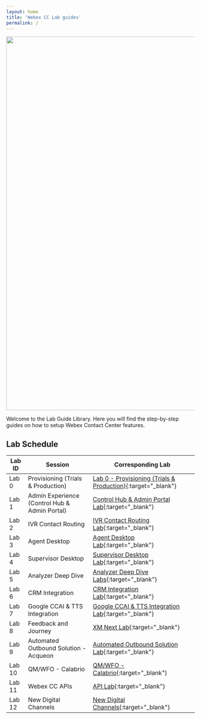 ```yaml
---
layout: home
title: 'Webex CC Lab guides'
permalink: /
---
```

<img align="middle" src="/images/Home.jpeg" width="1000" />


Welcome to the Lab Guide Library. Here you will find the step-by-step guides on how to setup Webex Contact Center features.



## Lab Schedule

| Lab ID | Session                                       | Corresponding Lab                                                      |
| ------ | --------------------------------------------- | ---------------------------------------------------------------------- |
| Lab 0  | Provisioning (Trials & Production)            | [Lab 0 - Provisioning (Trials & Production)](CH.md){:target="\_blank"} |
| Lab 1  | Admin Experience (Control Hub & Admin Portal) | [Control Hub & Admin Portal Lab](CH.md){:target="\_blank"}             |
| Lab 2  | IVR Contact Routing                           | [IVR Contact Routing Lab](IVR.md){:target="\_blank"}                   |
| Lab 3  | Agent Desktop                                 | [Agent Desktop Lab](Agent.md){:target="\_blank"}             |
| Lab 4  | Supervisor Desktop                            | [Supervisor Desktop Lab](Supervisor.md){:target="\_blank"}        |
| Lab 5  | Analyzer Deep Dive                            | [Analyzer Deep Dive Labs](Analyzer.md){:target="\_blank"}              |
| Lab 6  | CRM Integration                               | [CRM Integration Lab](CRM.md){:target="\_blank"}                       |
| Lab 7  | Google CCAI & TTS Integration                 | [Google CCAI & TTS Integration Lab](CCAI.md){:target="\_blank"}        |
| Lab 8  | Feedback and Journey                           | [XM Next Lab](WxM.md){:target="\_blank"}                               |
| Lab 9 | Automated Outbound Solution - Acqueon         | [Automated Outbound Solution Lab](WxM.md){:target="\_blank"}           |
| Lab 10 | QM/WFO - Calabrio                             | [QM/WFO - Calabrio](WxM.md){:target="\_blank"}                         |
| Lab 11 | Webex CC APIs                                 | [API Lab](API.md){:target="\_blank"}                                  |
| Lab 12 | New Digital Channels                          | [New Digital Channels](WxM.md){:target="\_blank"}                      |
